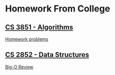 # Homework From College

## [CS 3851 - Algorithms](https://catalog.msoe.edu/preview_course_nopop.php?catoid=10&coid=8867)
[Homework problems](https://msoe.us/taylor/cs3851/hw)  
  
## [CS 2852 - Data Structures](https://catalog.msoe.edu/preview_course_nopop.php?catoid=8&coid=7112)
[Big-O Review](https://msoe.us/taylor/cs2852/Lec0-1)
